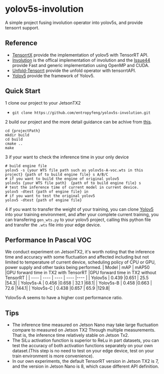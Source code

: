 # yolov5s-involution
A simple project fusing involution operator into yolov5s, and provide tensorrt support.
## Reference
* [TensorrtX](https://github.com/wang-xinyu/tensorrtx) provide  the implementation of yolov5 with TensorRT API.
* [Involution](https://github.com/d-li14/involution) is the offical implementation of involution and the [Issue44](https://github.com/d-li14/involution/issues/44) provide Fast and generic implementation using OpenMP and CUDA.
* [Unfold-Tensorrt](https://github.com/grimoire/amirstan_plugin) provide the unfold operator with tensorrtAPI.
* [Yolov5](https://github.com/ultralytics/yolov5) provide the framework of Yolov5.
## Quick Start
1 clone our project to your JetsonTX2

* `git clone https://github.com/entropyfeng/yolov5s-involution.git`

2 build our project and the more detail guidance can be achive from [this](https://github.com/wang-xinyu/tensorrtx/tree/master/yolov5). 
```
cd {projectPath}
mkdir build
cd build
cmake ..
make
```
3 if your want to check the inference time in your only device
```
# build engine file
yolov5 -s {your WTS file path such as yolov5s-A-voc.wts in this project} {path of to build engine file} s A/B/C
# if you want to build the engine of original yolov5
yolov5s {your WTS file path}  {path of to build engine file} s 
# test the inference time of current model in current device.
yolov5 -dtest {path of engine file} in
# if you want to test the original yolov5
yolov5 -dtest {path of engine file}
```
4 if you want to transfer the weight of your training, you can clone [Yolov5](https://github.com/ultralytics/yolov5) into your training environment, and after your complete current training, you can transfering `gen_wts.py` to your yolov5 project,  calling this python file and transfer the `.wts` file into your edge device.
## Performance In Pascal VOC
We conduct experiment on JetsonTX2, it's worth noting that the inference time and accuracy with some fluctuation and affected including but not limited to temperature of current device, scheduling policy of CPU or GPU, power supply and other tasks being performed.
|  Model   | mAP  |  mAP50   |GPU forward time in TX2 with TensorRT |GPU forward time in TX2 without TensorRT |
|  ----  | ----  |  ----  | ----  |----  |
| Yolov5s  | 0.439 |0.651  | 25.5 |54.3|
| Yolov5s-A  | 0.456 |0.658  | 32.1 |68.1|
| Yolov5s-B  | 0.458 |0.663  | 72.6 |144.1|
| Yolov5s-C  | 0.438 |0.657  | 65.9 |129.8|

Yolov5s-A seems to have a higher cost performance ratio.
## Tips
* The inference time measured on Jetson Nano may take large fluctuation compare to measured on Jetson TX2  Through multiple measurements. That is, the inference time relatively stable on Jetson Tx2.
* The SiLu activation function is superior to ReLu in part datasets, you can test the accuracy of both activation functions separately on your own dataset.(This step is no need to test on your edge device, test on your train environment is more convenience).
* In our own experiments, the default TensorRT version in Jetson TX2 is 7, and the version in Jetson Nano is 8, which cause different API definition.
